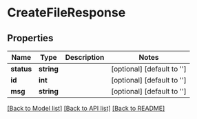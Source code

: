 # CreateFileResponse

## Properties
Name | Type | Description | Notes
------------ | ------------- | ------------- | -------------
**status** | **string** |  | [optional] [default to '']
**id** | **int** |  | [optional] [default to '']
**msg** | **string** |  | [optional] [default to '']

[[Back to Model list]](../README.md#documentation-for-models) [[Back to API list]](../README.md#documentation-for-api-endpoints) [[Back to README]](../README.md)


